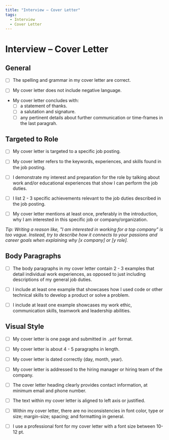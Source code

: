 ```yaml
---
title: "Interview – Cover Letter"
tags:
  - Interview
  - Cover Letter
---
```


# Interview – Cover Letter

## General

- [ ] The spelling and grammar in my cover letter are correct.

- [ ] My cover letter does not include negative language.

- My cover letter concludes with:
  - [ ] a statement of thanks.
  - [ ] a salutation and signature.
  - [ ] any pertinent details about further communication or time-frames in the last paragrah. 

## Targeted to Role

- [ ] My cover letter is targeted to a specific job posting.

- [ ] My cover letter refers to the keywords, experiences, and skills found in the job posting.

- [ ] I demonstrate my interest and preparation for the role by talking about work and/or educational experiences that show I can perform the job duties.

- [ ] I list 2 - 3 specific achievements relevant to the job duties described in the job posting.

- [ ] My cover letter mentions at least once, preferably in the introduction, why I am interested in this specific job or company/organization.

_Tip: Writing a reason like, "I am interested in working for a top company" is too vague. Instead, try to describe how it connects to your passions and career goals when explaining why [x company] or [y role]._

## Body Paragraphs

- [ ] The body paragraphs in my cover letter contain 2 - 3 examples that detail individual work experiences, as opposed to just including descriptions of my general job duties.

- [ ] I include at least one example that showcases how I used code or other technical skills to develop a product or solve a problem.

- [ ] I include at least one example showcases my work ethic, communication skills, teamwork and leadership abilities.

## Visual Style

- [ ] My cover letter is one page and submitted in `.pdf` format.

- [ ] My cover letter is about 4 - 5 paragraphs in length.

- [ ] My cover letter is dated correctly (day, month, year).

- [ ] My cover letter is addressed to the hiring manager or hiring team of the company.

- [ ] The cover letter heading clearly provides contact information, at minimum email and phone number.

- [ ] The text within my cover letter is aligned to left axis or justified.

- [ ] Within my cover letter, there are no inconsistencies in font color, type or size; margin-size; spacing; and formatting in general.

- [ ] I use a professional font for my cover letter with a font size between 10-12 pt.
